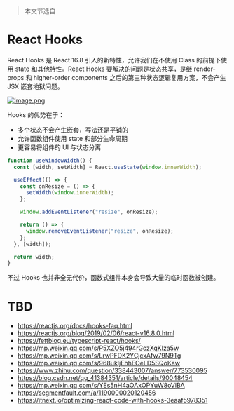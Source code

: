 > 本文节选自 []()

# React Hooks

React Hooks 是 React 16.8 引入的新特性，允许我们在不使用 Class 的前提下使用 state 和其他特性。React Hooks 要解决的问题是状态共享，是继 render-props 和 higher-order components 之后的第三种状态逻辑复用方案，不会产生 JSX 嵌套地狱问题。

[![image.png](https://i.postimg.cc/G2cQwFB2/image.png)](https://postimg.cc/zLcWTRFZ)

Hooks 的优势在于：

- 多个状态不会产生嵌套，写法还是平铺的
- 允许函数组件使用 state 和部分生命周期
- 更容易将组件的 UI 与状态分离

```ts
function useWindowWidth() {
  const [width, setWidth] = React.useState(window.innerWidth);

  useEffect(() => {
    const onResize = () => {
      setWidth(window.innerWidth);
    };

    window.addEventListener("resize", onResize);

    return () => {
      window.removeEventListener("resize", onResize);
    };
  }, [width]);

  return width;
}
```

不过 Hooks 也并非全无代价，函数式组件本身会导致大量的临时函数被创建。

# TBD

- https://reactjs.org/docs/hooks-faq.html
- https://reactjs.org/blog/2019/02/06/react-v16.8.0.html
- https://fettblog.eu/typescript-react/hooks/
- https://mp.weixin.qq.com/s/P5XZO5j494rGczXqKIza5w
- https://mp.weixin.qq.com/s/LrwPFDK2YCjcxAfw79N9Tg
- https://mp.weixin.qq.com/s/968ukIjEhhEOeLD5SQoKaw
- https://www.zhihu.com/question/338443007/answer/773530095
- https://blog.csdn.net/qq_41384351/article/details/90048454
- https://mp.weixin.qq.com/s/YEs5nH4aOAxOPYuW8oVlBA
- https://segmentfault.com/a/1190000020120456
- https://itnext.io/optimizing-react-code-with-hooks-3eaaf5978351
